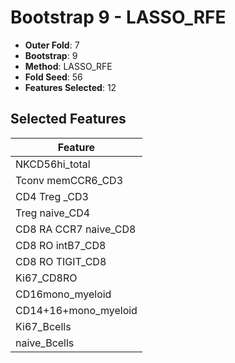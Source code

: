 # Bootstrap 9 - LASSO_RFE

- **Outer Fold**: 7
- **Bootstrap**: 9
- **Method**: LASSO_RFE
- **Fold Seed**: 56
- **Features Selected**: 12

## Selected Features

| Feature |
|---------|
| NKCD56hi_total |
| Tconv memCCR6_CD3 |
| CD4 Treg _CD3 |
| Treg naive_CD4 |
| CD8 RA CCR7 naive_CD8 |
| CD8 RO intB7_CD8 |
| CD8 RO TIGIT_CD8 |
| Ki67_CD8RO |
| CD16mono_myeloid |
| CD14+16+mono_myeloid |
| Ki67_Bcells |
| naive_Bcells |
